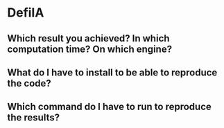 # DefiIA
## Which result you achieved? In which computation time? On which engine?
## What do I have to install to be able to reproduce the code?
## Which command do I have to run to reproduce the results?
